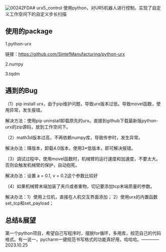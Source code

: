 ![00242FDA](https://github.com/hhz0328/urx5_control/assets/110613658/cc30dc1f-3d16-4db9-a3a8-e5b5add08833)# urx5_control
使用python，对UR5机器人进行控制，实现了自定义工作空间下的自定义步长扫描

## 使用的package
1.python-urx

链接：https://github.com/SintefManufacturing/python-urx

2.numpy

3.tqdm

## 遇到的Bug
（1）pip install urx，由于pip维护问题，导致urx版本过低。导致movel函数，使用异常，发生报错。

解决方法：使用pip uninstall卸载原先的urx。直接到github下载最新版python-urx的zip源码，放到工作空间下。

（2）math3d版本过高，不再依赖numpy库，导致传参时，发生异常。

解决办法：降版本，卸载4.0版本，使用3*低版本，即可解决报错。

（3）调试过程中，使用movel函数时，机械臂的运行速度和加速度，不要太大。否则会触发机械臂的保护，自动抱死。

解决办法：设置 a = 0.1, v = 0.2这个参数比较好

（4）如果机械臂末端加装了夹爪或者重物，切记要添加tcp末端质量的参数。

解决办法：1）使用上位机，直接在人机交互界面添加； 2）使用urx的内置函数set_tcp和set_payload；

## 总结&展望
第一个python项目，希望自己写程序时，摆脱for循环，多用库，规范自己的代码格式。有一说一，pycharm一键规范书写格式的功能真好用，哈哈哈。————2023.10.25
